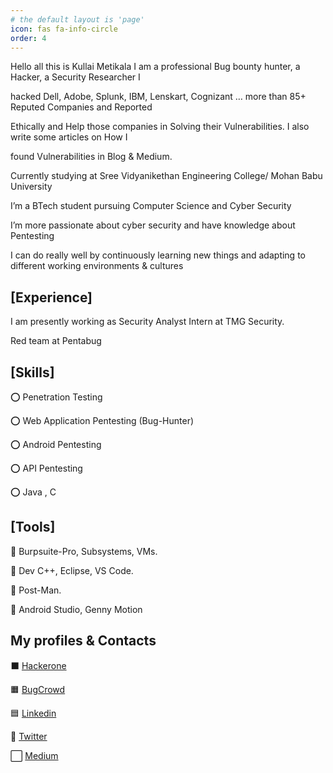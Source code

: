 ```yaml
---
# the default layout is 'page'
icon: fas fa-info-circle
order: 4
---
```


Hello all this is Kullai Metikala I am a professional Bug bounty hunter, a Hacker, a Security Researcher I 

hacked Dell, Adobe, Splunk, IBM, Lenskart, Cognizant … more than 85+ Reputed Companies and Reported 

Ethically and Help those companies in Solving their Vulnerabilities. I also write some articles on How I 

found Vulnerabilities in Blog & Medium.

Currently studying at Sree Vidyanikethan Engineering College/ Mohan Babu University

I’m a BTech student pursuing Computer Science and Cyber Security

I’m more passionate about cyber security and have knowledge about Pentesting

I can do really well by continuously learning new things and adapting to different working environments & cultures

## [Experience]
I am presently working as Security Analyst Intern at TMG Security.

Red team at Pentabug

## [Skills]

⭕ Penetration Testing

⭕ Web Application Pentesting (Bug-Hunter)

⭕ Android Pentesting

⭕ API Pentesting

⭕ Java , C

## [Tools]

🔰 Burpsuite-Pro, Subsystems, VMs.

🔰 Dev C++, Eclipse, VS Code.

🔰 Post-Man.

🔰 Android Studio, Genny Motion

## My profiles & Contacts

⬛ [Hackerone](https://hackerone.com/kullai)

🟧 [BugCrowd](https://bugcrowd.com/kullai116)

🟦 [Linkedin](https://in.linkedin.com/in/kullai-metikala-8378b122a)

🔵 [Twitter](https://twitter.com/kullai12)

⬜ [Medium](https://medium.com/@metikalakullai.gtl)
